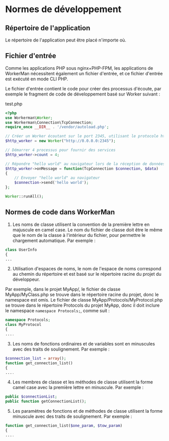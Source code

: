 # Normes de développement

## Répertoire de l'application

Le répertoire de l'application peut être placé n'importe où.

## Fichier d'entrée

Comme les applications PHP sous nginx+PHP-FPM, les applications de WorkerMan nécessitent également un fichier d'entrée, et ce fichier d'entrée est exécuté en mode CLI PHP.

Le fichier d'entrée contient le code pour créer des processus d'écoute, par exemple le fragment de code de développement basé sur Worker suivant :

test.php
```php
<?php
use Workerman\Worker;
use Workerman\Connection\TcpConnection;
require_once __DIR__ . '/vendor/autoload.php';

// Créer un Worker écoutant sur le port 2345, utilisant le protocole http
$http_worker = new Worker("http://0.0.0.0:2345");

// Démarrer 4 processus pour fournir des services
$http_worker->count = 4;

// Répondre "hello world" au navigateur lors de la réception de données envoyées par le navigateur
$http_worker->onMessage = function(TcpConnection $connection, $data)
{
    // Envoyer "hello world" au navigateur
    $connection->send('hello world');
};

Worker::runAll();
```

## Normes de code dans WorkerMan

1. Les noms de classe utilisent la convention de la première lettre en majuscule en camel case. Le nom du fichier de classe doit être le même que le nom de la classe à l'intérieur du fichier, pour permettre le chargement automatique. Par exemple :
```php
class UserInfo
{
...
```

2. Utilisation d'espaces de noms, le nom de l'espace de noms correspond au chemin du répertoire et est basé sur le répertoire racine du projet du développeur.

Par exemple, dans le projet MyApp/, le fichier de classe MyApp/MyClass.php se trouve dans le répertoire racine du projet, donc le namespace est omis. Le fichier de classe MyApp/Protocols/MyProtocol.php se trouve dans le répertoire Protocols du projet MyApp, donc il doit inclure le namespace ```namespace Protocols;```, comme suit :
```php
namespace Protocols;
class MyProtocol
{
....
```

3. Les noms de fonctions ordinaires et de variables sont en minuscules avec des traits de soulignement. Par exemple :
```php
$connection_list = array();
function get_connection_list()
{
....
```

4. Les membres de classe et les méthodes de classe utilisent la forme camel case avec la première lettre en minuscule. Par exemple :
```php
public $connectionList;
public function getConnectionList();
```

5. Les paramètres de fonctions et de méthodes de classe utilisent la forme minuscule avec des traits de soulignement. Par exemple :
```php
function get_connection_list($one_param, $tow_param)
{
....
```
